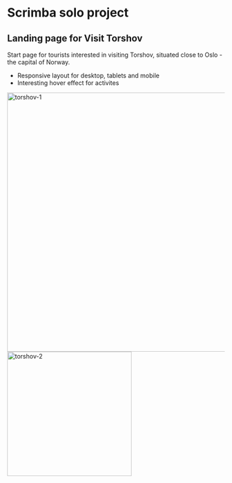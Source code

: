 # Scrimba solo project

## Landing page for Visit Torshov

Start page for tourists interested in visiting Torshov, situated close to Oslo - the capital of Norway.

* Responsive layout for desktop, tablets and mobile
* Interesting hover effect for activites

<img width="600" alt="torshov-1" src="https://github.com/premaloka/torshov/assets/113435908/b294084d-3e9d-413c-9c2f-3e3d5bab7813">

<img width="288" alt="torshov-2" src="https://github.com/premaloka/torshov/assets/113435908/2db91460-b459-4067-a8cb-c21d55f1babc">
